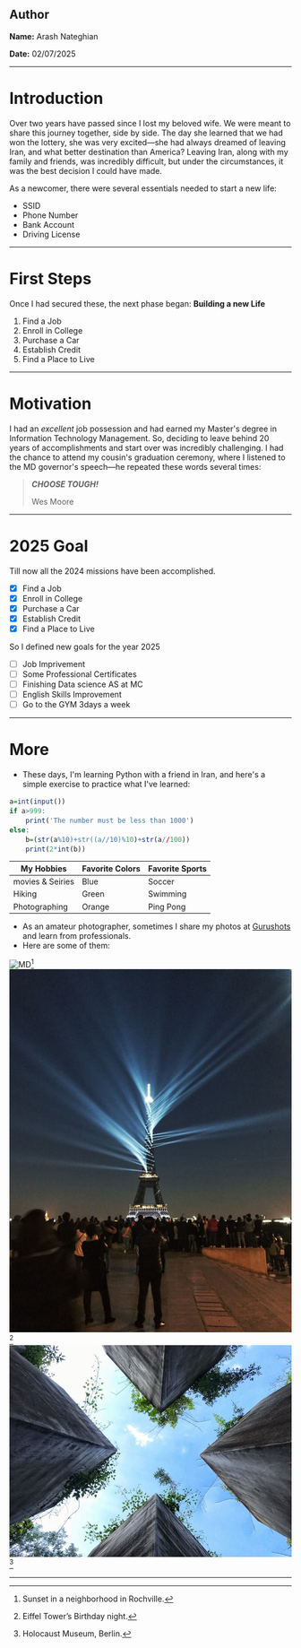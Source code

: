 ## Author
**Name:** Arash Nateghian

**Date:** 02/07/2025

---
# Introduction

Over two years have passed since I lost my beloved wife. We were meant to share this journey together, side by side. The day she learned that we had won the lottery, she was very excited—she had always dreamed of leaving Iran, and what better destination than America? Leaving Iran, along with my family and friends, was incredibly difficult, but under the circumstances, it was the best decision I could have made.

As a newcomer, there were several essentials needed to start a new life:
- SSID
- Phone Number
- Bank Account
- Driving License

---
# First Steps
Once I had secured these, the next phase began: **Building a new Life**
1. Find a Job
2. Enroll in College
3. Purchase a Car
4. Establish Credit
5. Find a Place to Live

---
# Motivation
I had an *excellent* job possession and had earned my Master's degree in Information Technology Management. So, deciding to leave behind 20 years of accomplishments and start over was incredibly challenging. I had the chance to attend my cousin's graduation ceremony, where I listened to the MD governor's speech—he repeated these words several times:
>**_CHOOSE TOUGH!_**
>
>Wes Moore

---
# 2025 Goal
Till now all the 2024 missions have been accomplished. 
- [x] Find a Job
- [x] Enroll in College
- [x] Purchase a Car
- [x] Establish Credit
- [x] Find a Place to Live

So I defined new goals for the year 2025
- [ ] Job Imprivement
- [ ] Some Professional Certificates
- [ ] Finishing Data science AS at MC
- [ ] English Skills Improvement
- [ ] Go to the GYM 3days a week

---
# More
- These days, I'm learning Python with a friend in Iran, and here's a simple exercise to practice what I've learned:

```r
a=int(input())
if a>999:
    print('The number must be less than 1000')
else:
    b=(str(a%10)+str((a//10)%10)+str(a//100))
    print(2*int(b))
```

|    My Hobbies    | Favorite Colors | Favorite Sports |
|------------------|-----------------|-----------------|
| movies & Seiries |      Blue       |      Soccer     |
|      Hiking      |      Green      |    Swimming     |
|   Photographing  |      Orange     |    Ping Pong    |

- As an amateur photographer, sometimes I share my photos at [Gurushots](https://gurushots.com/) and learn from professionals.
- Here are some of them:
  
![MD](https://github.com/kamangirkhan/Data110/blob/main/MD.png)[^1]
![Paris](https://github.com/kamangirkhan/Data110/blob/main/Paris.png)[^2]
![Germany](https://github.com/kamangirkhan/Data110/blob/main/Germany.png)[^3]

---
[^1]: Sunset in a neighborhood in Rochville.
[^2]: Eiffel Tower’s Birthday night.
[^3]: Holocaust Museum, Berlin.
